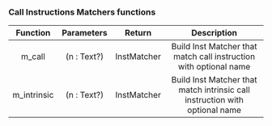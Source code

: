 ### Call Instructions Matchers functions

|  Function   | Parameters  |   Return    |                                 Description                                 |
| :---------: | :---------: | :---------: | :-------------------------------------------------------------------------: |
|   m_call    | (n : Text?) | InstMatcher |     Build Inst Matcher that match call instruction   with optional name     |
| m_intrinsic | (n : Text?) | InstMatcher | Build Inst Matcher that match intrinsic call instruction with optional name |
